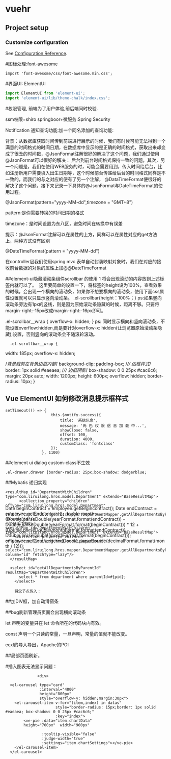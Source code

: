 # vuehr

## Project setup


### Customize configuration
See [Configuration Reference](https://cli.vuejs.org/config/).

#图标处理:font-awesome
```
import 'font-awesome/css/font-awesome.min.css';
```
#界面UI: ElementUI
```js
import ElementUI from 'element-ui';
import 'element-ui/lib/theme-chalk/index.css';

```
 #权限管理,
 前端为了用户体验,前后端同时校验.

ssm权限=shiro
springboor+微服务:Spring Security



Notification 通知查询功能:加一个同名添加的查询功能:

背景：从数据库获取时间传到前端进行展示的时候，我们有时候可能无法得到一个满意的时间格式的时间日期，在数据库中显示的是正确的时间格式，获取出来却变成了很丑的时间戳，@JsonFormat注解很好的解决了这个问题，我们通过使用@JsonFormat可以很好的解决：
后台到前台时间格式保持一致的问题，其次，另一个问题是，我们在使用WEB服务的时，可能会需要用到，传入时间给后台，比如注册新用户需要填入出生日期等，这个时候前台传递给后台的时间格式同样是不一致的，而我们的与之对应的便有了另一个注解，
@DataTimeFormat便很好的解决了这个问题，接下来记录一下具体的@JsonFormat与DateTimeFormat的使用过程。

@JsonFormat(pattern="yyyy-MM-dd",timezone = "GMT+8")

   pattern:是你需要转换的时间日期的格式

   timezone：是时间设置为东八区，避免时间在转换中有误差

  提示：@JsonFormat注解可以在属性的上方，同样可以在属性对应的get方法上，两种方式没有区别
  
  @DateTimeFormat(pattern = "yyyy-MM-dd")
  
  在controller层我们使用spring mvc 表单自动封装映射对象时，我们在对应的接收前台数据的对象的属性上加@@DateTimeFormat
  
  
  ##element-ui隐藏滚动条组件scrollbar 的使用
  1 <el-scrollbar></el-scrollbar>
  将会出现滚动的内容放到上述标签内就可以了。 
  这里要简单的设置一下，将标签的height设为100%，查看效果的时候，会出现一个横向的滚动条，如果你不想要横向的滚动条，使用下面css属性设置就可以只显示竖向滚动条。
  .el-scrollbar{height：100%；}
  ps:如果竖向滚动条旁边有1px的竖线，则是因为原始滚动条隐藏的时候，距离不够。只要将margin-right:-15px改成margin-right:-16px即可。
   
  .el-scrollbar__wrap {
     overflow-x: hidden;
     }
  ps: 同时显示横向和竖向滚动条，不能设置overflow:hidden,而是要针对overflow-x: hidden(让浏览器原始滚动条隐藏);设置，否则竖向的滚动条会不随滚轮滚动。
   <el-scrollbar style="height: 100%;">
      <div style="height:500px;">

      .el-scrollbar__wrap {
  width: 185px;
  overflow-x: hidden;

  /*背景裁剪在背景边框内部*/
  background-clip: padding-box;
  /*// 边框样式*/
  border: 1px solid #eaeaea;
  /*// 边框阴影*/
  box-shadow: 0 0 25px #cac6c6;
  margin: 20px auto;
  width: 1200px;
  height: 600px;
  overflow: hidden;
  border-radius: 10px;
}
 ## Vue ElementUI 如何修改消息提示框样式
    setTimeout(() => {
                        this.$notify.success({
                            title: '系统讯息',
                            message: '角 色 权 限 信 息 加 载 中...',
                            showClose: false,
                            offset: 100,
                            duration: 4000,
                            customClass: 'fontclass'
                        });
                    }, 1100)
                    
                    
                    
 ##element ui dialog custom-class不生效
   
 ```
.el-drawer.drawer {border-radius: 25px;box-shadow: dodgerblue;                                 
  ```    
##Mybatis  递归实现  
     
    <resultMap id="DepartmentWithChildren" type="com.liruilong.hros.model.Department" extends="BaseResultMap">
          <collection property="children" ofType="com.liruilong.hros.model.Department"
                      select="com.liruilong.hros.mapper.DepartmentMapper.getAllDepartmentsByParentId" column="id"/>
    </resultMap>  
    <resultMap id="DepartmentWithChildren" type="com.liruilong.hros.model.Department" extends="BaseResultMap">
        <collection property="children" ofType="com.liruilong.hros.model.Department"
                    select="com.liruilong.hros.mapper.DepartmentMapper.getAllDepartmentsByParentId" column="id" fetchType="lazy"/>
      </resultMap>
      
      <select id="getAllDepartmentsByParentId" resultMap="DepartmentWithChildren">
          select * from department where parentId=#{pid};
        </select>
        
        将父节点传入：
 
 ##加DIV框，加自动滑窗条       
 
 
 ##bug刷新管理员页面会出现横向滚动条
 
 
 
 let 声明的变量只在 let 命令所在的代码块内有效。
 
 const 声明一个只读的常量，一旦声明，常量的值就不能改变。
 
 
 
 ecxl的导入导出，Apache的POI



##局部页面刷新。

 <template>
  <div id="app">
    <router-view v-if="isRouterAlivee" />
  </div>
</template>
<script>
export default {
  name: 'app',
  provide () {
    return {
      reload: this.reload
    };
  },
  data () {
    return {
      isRouterAlivee: true
    };
  },
  methods: {
    reload () {
      this.isRouterAlivee = false;
      this.$nextTick(function () {
        this.isRouterAlivee = true;
      })
    }
  }
}

</script>
<style >
@import "./common/font/font.css";
</style>


#插入图表无法显示问题：
  <ve-pie :data="item.chartData" ref="chart_tr" :extend="cpuExtend"  height="500px"   :tooltip-visible="false" :judge-width="true"
                  :settings="item.chartSettings" ></ve-pie>

                  <div>
    
      <el-carousel type="card"
                   :interval="4000"
                   height="800px"
                   style="overflow-y: hidden;margin:30px">
        <el-carousel-item v-for="(item,index) in datas"
                          style="border-radius: 15px;border: 1px solid #eaeaea; box-shadow: 0 0 25px #cac6c6;"
                          :key="index">
            <ve-pie :data="item.chartData"
            height="700px"  width="900px"
                  
                    :tooltip-visible="false"
                    :judge-width="true"
                    :settings="item.chartSettings"></ve-pie>
        </el-carousel-item>
      </el-carousel>
   
  </div>



  Date beginContract = employee.getBegincontract();
        Date endContract = employee.getEndcontract();
        double month = (Double.parseDouble(yearFormat.format(endContract)) - Double.parseDouble(yearFormat.format(beginContract))) * 12 + (Double.parseDouble(monthFormat.format(endContract)) - Double.parseDouble(monthFormat.format(beginContract)));
        employee.setContractterm(Double.parseDouble(decimalFormat.format(month / 12)));